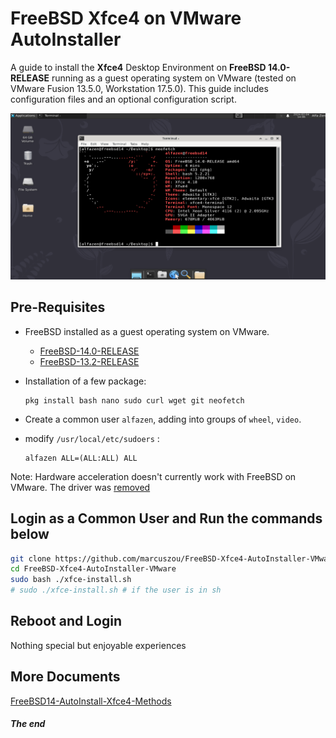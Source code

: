 # FreeBSD Xfce4 on VMware AutoInstaller

A guide to install the **Xfce4** Desktop Environment on **FreeBSD 14.0-RELEASE** running as a guest operating system on VMware (tested on VMware Fusion 13.5.0, Workstation 17.5.0). This guide includes configuration files and an optional configuration script.

![xfce4-freebsd.jpg](resources/Freebsd14-Xfce4.png)



## Pre-Requisites

* FreeBSD installed as a guest operating system on VMware.

  * [FreeBSD-14.0-RELEASE](https://download.freebsd.org/releases/amd64/amd64/ISO-IMAGES/14.0/)
  * [FreeBSD-13.2-RELEASE](https://download.freebsd.org/releases/amd64/amd64/ISO-IMAGES/13.2/)

* Installation of a few package:

  ```
  pkg install bash nano sudo curl wget git neofetch  
  ```

* Create a common user `alfazen`, adding into groups of `wheel`, `video`.

* modify `/usr/local/etc/sudoers` :

  ```
  alfazen ALL=(ALL:ALL) ALL
  ```

Note: Hardware acceleration doesn't currently work with FreeBSD on VMware. The driver was [removed](https://github.com/freebsd/drm-kmod/commit/ff9d303c7ea85cd8627d0a3dc0dbccceefd30687)



## Login as a Common User and Run the commands below

```bash
git clone https://github.com/marcuszou/FreeBSD-Xfce4-AutoInstaller-VMware.git
cd FreeBSD-Xfce4-AutoInstaller-VMware
sudo bash ./xfce-install.sh
# sudo ./xfce-install.sh # if the user is in sh
```



## Reboot and Login

Nothing special but enjoyable experiences



## More Documents

[FreeBSD14-AutoInstall-Xfce4-Methods](FreeBSD14-AutoInstall-Xfce4-Methods.md)



##### The end
